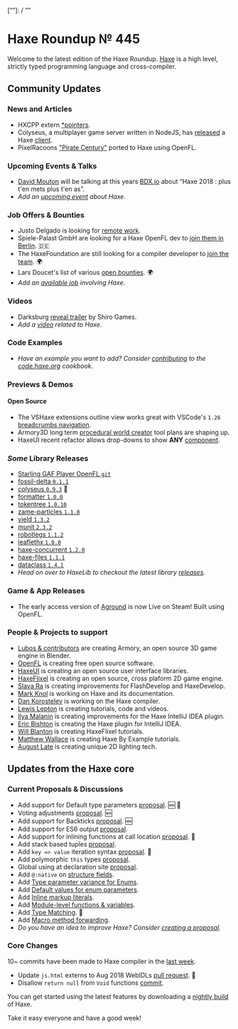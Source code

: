 [_template]: ../templates/roundup.html
[date]: / "2018-08-22 16:28:00"
[modified]: / "2018-08-22 16:43:00"
[published]: / "2018-08-23 12:00:00"
[description]: / "The latest news covering the Haxe community, featuring upcoming talks, the latest HaxeLib releases, game previews and lots more!"
[“”]: / “”

# Haxe Roundup № 445

Welcome to the latest edition of the Haxe Roundup. [Haxe](http://haxe.org/?ref=haxe.io) is a high level, strictly typed programming language and cross-compiler.

## Community Updates

### News and Articles

- HXCPP extern [*pointers](https://community.haxe.org/t/hxcpp-externs-help-with-inline-functions-and-pointers-to-pointers/963/1).
- Colyseus, a multiplayer game server written in NodeJS, has [released](https://twitter.com/colyseus/status/1031610678786891776) a Haxe [client](https://community.haxe.org/t/colyseus-multiplayer-client-for-haxe/976/1).
- PixelRacoons ["Pirate Century"](https://twitter.com/andreas_drewke/status/1026504350997393408) ported to Haxe using OpenFL.

### Upcoming Events & Talks

- [David Mouton](https://twitter.com/damoebius) will be talking at this years [BDX.io](https://www.bdx.io/#/home) about “Haxe 2018 : plus t'en mets plus t'en as”.
- _Add an [upcoming event](https://github.com/skial/haxe.io/labels/events) about Haxe._

### Job Offers & Bounties

- Justo Delgado is looking for [remote work](https://twitter.com/jdbaudi/status/1027958182021406720).
- Spiele-Palast GmbH are looking for a Haxe OpenFL dev to [join them in Berlin](https://community.haxe.org/t/game-developer-in-berlin-germany-haxe-openfl/875). :de:
- The HaxeFoundation are still looking for a compiler developer to [join the team](https://haxe.org/blog/hf-is-recruiting/). :earth_africa:
- Lars Doucet's list of various [open bounties](https://github.com/larsiusprime/larsBounties/issues). :earth_africa:
- _Add an [available job](https://github.com/skial/haxe.io/labels/jobs) involving Haxe_.

### Videos

- Darksburg [reveal trailer](https://www.youtube.com/watch?v=pGJKbqugGPs) by Shiro Games.
- _Add a [video](https://github.com/skial/haxe.io/labels/jobs) related to Haxe_.

### Code Examples

- _Have an example you want to add? Consider [contributing](https://github.com/HaxeFoundation/code-cookbook#contributing-articles) to the [code.haxe.org](https://code.haxe.org/) cookbook._

### Previews & Demos

#### Open Source

- The VSHaxe extensions outline view works great with VSCode's `1.26` [breadcrumbs navigation](https://twitter.com/Gama11_/status/1032219610072985600).
- Armory3D long term [procedural world creator](https://twitter.com/luboslenco/status/1027923677956980739) tool plans are shaping up.
- HaxeUI recent refactor allows drop-downs to show **ANY** [component](https://twitter.com/IanHarrigan1982/status/1029036630550753280).

### _Some_ Library Releases

- [Starling GAF Player OpenFL `git`](https://github.com/andrew-git/StarlingGAFPlayerOpenFL)
- [fossil-delta `0.1.1`](https://lib.haxe.org/p/fossil-delta)
- [colyseus `0.9.3`](https://lib.haxe.org/p/colyseus) :star2:
- [formatter `1.0.0`](https://lib.haxe.org/p/formatter)
- [tokentree `1.0.10`](https://lib.haxe.org/p/tokentree)
- [zame-particles `1.1.0`](https://lib.haxe.org/p/zame-particles)
- [yield `1.3.2`](https://lib.haxe.org/p/yield)
- [munit `2.3.2`](https://lib.haxe.org/p/munit)
- [robotlegs `1.1.2`](https://lib.haxe.org/p/robotlegs)
- [leaflethx `1.0.0`](https://lib.haxe.org/p/leaflethx)
- [haxe-concurrent `1.2.0`](https://lib.haxe.org/p/haxe-concurrent)
- [haxe-files `1.1.1`](https://lib.haxe.org/p/haxe-files)
- [dataclass `1.4.1`](https://lib.haxe.org/p/dataclass)
- _Head on over to HaxeLib to checkout the latest library [releases](http://lib.haxe.org/recent)._

### Game & App Releases

- The early access version of [Aground](https://twitter.com/DavidMaletz/status/1027320564073914368) is now Live on Steam! Built using OpenFL.

### People & Projects to support

- [Lubos & contributors](https://armory3d.org/fund) are creating Armory, an open source 3D game engine in Blender.
- [OpenFL](https://www.patreon.com/openfl) is creating free open source software.
- [HaxeUI](https://www.patreon.com/haxeui) is creating an open source user interface libraries.
- [HaxeFlixel](https://www.patreon.com/haxeflixel) is creating an open source, cross plaform 2D game engine.
- [Slava Ra](https://www.patreon.com/slavara) is creating improvements for FlashDevelop and HaxeDevelop.
- [Mark Knol](https://www.patreon.com/markknol) is working on Haxe and its documentation.
- [Dan Korostelev](https://www.patreon.com/nadako) is working on the Haxe compiler.
- [Lewis Lepton](https://www.patreon.com/lewislepton) is creating tutorials, code and videos.
- [Ilya Malanin](https://www.patreon.com/mayakwd) is creating improvements for the Haxe IntelliJ IDEA plugin.
- [Eric Bishton](https://www.patreon.com/EricBishton) is creating the Haxe plugin for IntelliJ IDEA.
- [Will Blanton](https://www.patreon.com/x01010111) is creating HaxeFlixel tutorials.
- [Matthew Wallace](https://www.patreon.com/haxeexamples) is creating Haxe By Example tutorials.
- [August Late](http://www.patreon.com/augustlate) is creating unique 2D lighting tech.

## Updates from the Haxe core

### Current Proposals & Discussions

- Add support for Default type parameters [proposal](https://github.com/HaxeFoundation/haxe-evolution/pull/50). :new: :star2:
- Voting adjustments [proposal](https://github.com/HaxeFoundation/haxe-evolution/pull/48). :new:
- Add support for Backticks [proposal](https://github.com/HaxeFoundation/haxe-evolution/pull/49). :new:
- Add support for ES6 output [proposal](https://github.com/HaxeFoundation/haxe-evolution/pull/47).
- Add support for inlining functions at call location [proposal](https://github.com/HaxeFoundation/haxe-evolution/pull/45). :star2:
- Add stack based tuples [proposal](https://github.com/HaxeFoundation/haxe-evolution/pull/38).
- Add `key => value` iteration syntax [proposal](https://github.com/HaxeFoundation/haxe-evolution/pull/37). :star2:
- Add polymorphic `this` types [proposal](https://github.com/HaxeFoundation/haxe-evolution/pull/36).
- Global using at declaration site [proposal](https://github.com/HaxeFoundation/haxe-evolution/issues/35).
- Add `@:native` on [structure fields](https://github.com/HaxeFoundation/haxe-evolution/pull/32).
- Add [Type parameter variance for Enums](https://github.com/HaxeFoundation/haxe-evolution/pull/28).
- Add [Default values for enum parameters](https://github.com/HaxeFoundation/haxe-evolution/issues/27).
- Add [Inline markup literals](https://github.com/HaxeFoundation/haxe-evolution/pull/26).
- Add [Module-level functions & variables](https://github.com/HaxeFoundation/haxe-evolution/pull/24).
- Add [Type Matching](https://github.com/HaxeFoundation/haxe-evolution/pull/20). :star2:
- Add [Macro method forwarding](https://github.com/HaxeFoundation/haxe-evolution/pull/18).
- _Do you have an idea to improve Haxe? Consider [creating a proposal]._

### Core Changes

10~ commits have been made to Haxe compiler in the [last week].

- Update `js.html` externs to Aug 2018 WebIDLs [pull request](https://github.com/HaxeFoundation/haxe/pull/7354). :star2:
- Disallow `return null` from `Void` functions [commit](https://github.com/HaxeFoundation/haxe/commit/0705b144e3a7745e44b4ed1f75cfa044d6b8708e).

You can get started using the latest features by downloading a [nightly build] of Haxe.

Take it easy everyone and have a good week!

[nightly build]: http://build.haxe.org
[creating a proposal]: https://github.com/HaxeFoundation/haxe-evolution
[last week]: https://github.com/issues?utf8=%E2%9C%93&q=closed%3A2018-08-16..2018-08-23+org%3Ahaxefoundation+is%3Aclosed+
